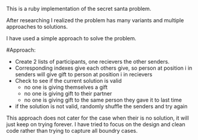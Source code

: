 This is a ruby implementation of the secret santa problem.

After researching I realized the problem has many variants and multiple approaches to solutions.

I have used a simple approach to solve the problem.

#Approach:

  - Create 2 lists of participants, one recievers the other senders.
  - Corresponding indexes give each others give, so person at position i in senders will give gift to person at position i in recievers
  - Check to see if the current solution is valid
      - no one is giving themselves a gift
      - no one is giving gift to their partner
      - no one is giving gift to the same person they gave it to last time
  - if the solution is not valid, randomly shuffle the senders and try again



This approach does not cater for the case when their is no solution, it will just keep on trying forever. I have tried to focus on the design and clean code rather than trying to capture all boundry cases.
